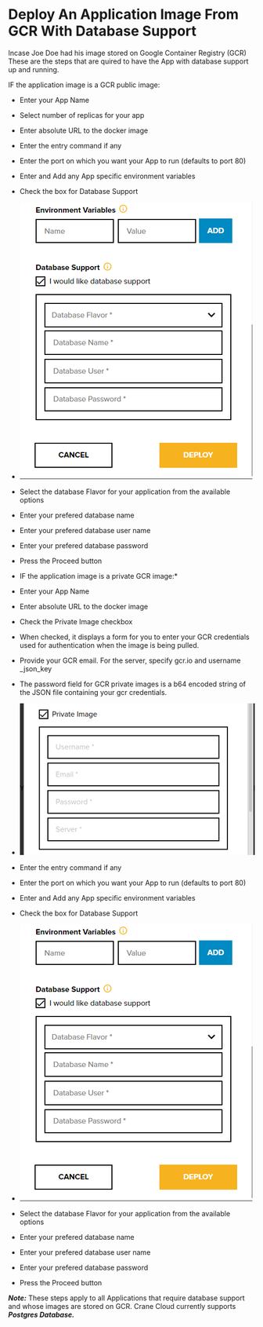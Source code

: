 # Deploy An Application Image From GCR With Database Support
Incase Joe Doe had his image stored on Google Container Registry (GCR) These are the steps that are quired to have the App with database support up and running.

IF the application image is a GCR public image:

* Enter your App Name

* Select number of replicas for your app

* Enter absolute URL to the docker image

* Enter the entry command if any

* Enter the port on which you want your App to run (defaults to port 80)

* Enter and Add any App specific environment variables

* Check the box for Database Support

* ![](../img/dbFlavor.png)

* Select the database Flavor for your application from the available options

* Enter your prefered database name

* Enter your prefered database user name

* Enter your prefered database password


* Press the Proceed button

* IF the application image is a private GCR image:*

 - Enter your App Name

 - Enter absolute URL to the docker image

- Check the Private Image checkbox

- When checked, it displays a form for you to enter your GCR  credentials used for authentication when the image is being pulled. 

- Provide your GCR  email. For the server, specify gcr.io and username _json_key

- The password field for GCR private images is a b64 encoded string of the JSON file containing your gcr credentials.

* ![](../img/private_image.png)
* Enter the entry command if any

* Enter the port on which you want your App to run (defaults to port 80)

* Enter and Add any App specific environment variables

* Check the box for Database Support

* ![](../img/dbFlavor.png)

* Select the database Flavor for your application from the available options

* Enter your prefered database name

* Enter your prefered database user name

* Enter your prefered database password


* Press the Proceed button

***Note:***  These steps apply to all Applications that require database support and whose images are stored on GCR. Crane Cloud currently supports ***Postgres Database.***

